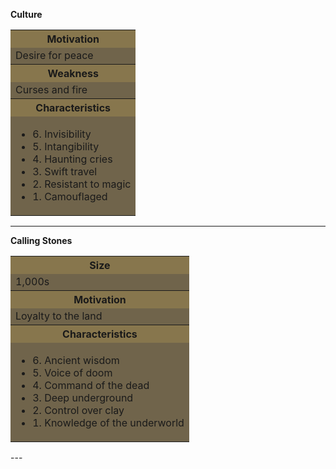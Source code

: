 **Culture**

<table>
    <tr>
    <th style="background-color: #87764dff;";>Motivation</th>
    </tr>
    <tr>
    <td style="background-color:#70644bff;";>Desire for peace</td>
    </tr>
    <tr>
    <th style="background-color: #87764dff;";>Weakness</th>
    </tr>
    <tr>
    <td style="background-color:#70644bff;";>Curses and fire</td>
    </tr>
    <tr>
    <th style="background-color: #87764dff;";>Characteristics</th>
    </tr>
    <tr>
    <td style="background-color:#70644bff;";>
    <ul>
        <li>6. Invisibility</li>
        <li>5. Intangibility</li>
        <li>4. Haunting cries</li>
        <li>3. Swift travel</li>
        <li>2. Resistant to magic</li>
        <li>1. Camouflaged</li>
          </ul>
    </td>
    </tr>
            </table>

---

**Calling Stones**

<table>
        <tr>
    <th style="background-color: #87764dff;";>Size</th>
    </tr>
    <tr>
    <td style="background-color:#70644bff;";>1,000s</td>
    </tr>
    <tr>
    <th style="background-color: #87764dff;";>Motivation</th>
    </tr>
    <tr>
    <td style="background-color:#70644bff;";>Loyalty to the land</td>
    </tr>
    <tr>
    <th style="background-color: #87764dff;";>Characteristics</th>
    </tr>
    <tr>
    <td style="background-color:#70644bff;";>
    <ul>
        <li>6. Ancient wisdom</li>
        <li>5. Voice of doom</li>
        <li>4. Command of the dead</li>
        <li>3. Deep underground</li>
        <li>2. Control over clay</li>
        <li>1. Knowledge of the underworld</li>
          </ul>
    </td>
    </tr>
            </table>
---
